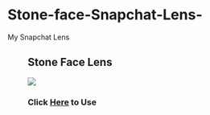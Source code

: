 # Stone-face-Snapchat-Lens-
My Snapchat Lens

<dir>
  <h2>Stone Face Lens</h2>
  <img src="https://app.snapchat.com/web/deeplink/snapcode?data=dcc41772d4694aa9baffecf6f2a5b769&version=1&type=svg">
  <h3>Click <a href="https://www.snapchat.com/lens/dcc41772d4694aa9baffecf6f2a5b769?sender_web_id=3062087c-9dfe-473e-af66-dd2dca68aed9&device_type=desktop&is_copy_url=true">Here</a> to Use</h3>
</dir>
